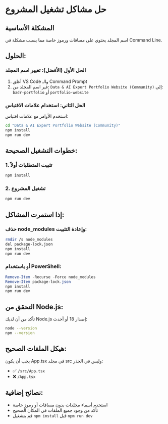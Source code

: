 # حل مشاكل تشغيل المشروع

## المشكلة الأساسية
اسم المجلد يحتوي على مسافات ورموز خاصة مما يسبب مشكلة في Command Line.

## الحلول:

### الحل الأول (الأفضل): تغيير اسم المجلد
1. أغلق VS Code والـ Command Prompt
2. غير اسم المجلد من:
   `Data & AI Expert Portfolio Website (Community)`
   إلى:
   `badr-portfolio` أو `portfolio-website`

### الحل الثاني: استخدام علامات الاقتباس
استخدم الأوامر مع علامات اقتباس:
```bash
cd "Data & AI Expert Portfolio Website (Community)"
npm install
npm run dev
```

## خطوات التشغيل الصحيحة:

### 1. تثبيت المتطلبات أولاً
```bash
npm install
```

### 2. تشغيل المشروع
```bash
npm run dev
```

## إذا استمرت المشاكل:

### حذف node_modules وإعادة التثبيت:
```bash
rmdir /s node_modules
del package-lock.json
npm install
npm run dev
```

### أو باستخدام PowerShell:
```powershell
Remove-Item -Recurse -Force node_modules
Remove-Item package-lock.json
npm install
npm run dev
```

## التحقق من Node.js:
تأكد من أن لديك Node.js إصدار 18 أو أحدث:
```bash
node --version
npm --version
```

## هيكل الملفات الصحيح:
يجب أن يكون App.tsx في مجلد src وليس في الجذر:
- ✅ `/src/App.tsx` 
- ❌ `/App.tsx`

## نصائح إضافية:
- استخدم أسماء مجلدات بدون مسافات أو رموز خاصة
- تأكد من وجود جميع الملفات في المكان الصحيح
- قم بتشغيل `npm install` قبل `npm run dev`